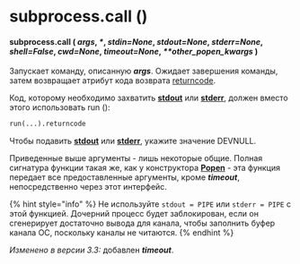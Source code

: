 # subprocess.call \(\)

#### subprocess.call \( _args_, _\*_, _stdin=None_, _stdout=None_, _stderr=None_, _shell=False_, _cwd=None_, _timeout=None_, _\*\*other\_popen\_kwargs_ \)

Запускает команду, описанную _**args**_. Ожидает завершения команды, затем возвращает атрибут кода возврата [returncode](popen.returncode.md).

Код, которому необходимо захватить [**stdout**](popen.stdout.md) или [**stderr**](popen.stderr.md), должен вместо этого использовать run \(\):

```python
run(...).returncode
```

Чтобы подавить [**stdout**](popen.stdout.md) или [**stderr**](popen.stderr.md), укажите значение DEVNULL.

Приведенные выше аргументы - лишь некоторые общие. Полная сигнатура функции такая же, как у конструктора [**Popen**](subprocess.popen.md) - эта функция передает все предоставленные аргументы, кроме _**timeout**_, непосредственно через этот интерфейс.

{% hint style="info" %}
Не используйте `stdout = PIPE` или `stderr = PIPE` с этой функцией. Дочерний процесс будет заблокирован, если он сгенерирует достаточно вывода для канала, чтобы заполнить буфер канала ОС, поскольку каналы не читаются.
{% endhint %}

_Изменено в версии 3.3:_ добавлен _**timeout**_.

